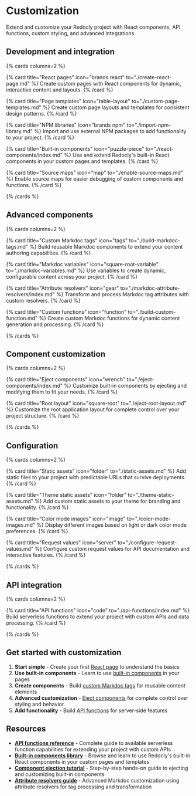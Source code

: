 # Customization

Extend and customize your Redocly project with React components, API functions, custom styling, and advanced integrations.

## Development and integration

{% cards columns=2 %}

{% card title="React pages" icon="brands react" to="./create-react-page.md" %}
Create custom pages with React components for dynamic, interactive content and layouts.
{% /card %}

{% card title="Page templates" icon="table-layout" to="./custom-page-templates.md" %}
Create custom page layouts and templates for consistent design patterns.
{% /card %}

{% card title="NPM libraries" icon="brands npm" to="./import-npm-library.md" %}
Import and use external NPM packages to add functionality to your project.
{% /card %}

{% card title="Built-in components" icon="puzzle-piece" to="./react-components/index.md" %}
Use and extend Redocly's built-in React components in your custom pages and templates.
{% /card %}

{% card title="Source maps" icon="map" to="./enable-source-maps.md" %}
Enable source maps for easier debugging of custom components and functions.
{% /card %}

{% /cards %}

## Advanced components

{% cards columns=2 %}

{% card title="Custom Markdoc tags" icon="tags" to="./build-markdoc-tags.md" %}
Build reusable Markdoc components to extend your content authoring capabilities.
{% /card %}

{% card title="Markdoc variables" icon="square-root-variable" to="./markdoc-variables.md" %}
Use variables to create dynamic, configurable content across your project.
{% /card %}

{% card title="Attribute resolvers" icon="gear" to="./markdoc-attribute-resolvers/index.md" %}
Transform and process Markdoc tag attributes with custom resolvers.
{% /card %}

{% card title="Custom functions" icon="function" to="./build-custom-function.md" %}
Create custom Markdoc functions for dynamic content generation and processing.
{% /card %}

{% /cards %}

## Component customization

{% cards columns=2 %}

{% card title="Eject components" icon="wrench" to="./eject-components/index.md" %}
Customize built-in components by ejecting and modifying them to fit your needs.
{% /card %}

{% card title="Root layout" icon="square-root" to="./eject-root-layout.md" %}
Customize the root application layout for complete control over your project structure.
{% /card %}

{% /cards %}

## Configuration

{% cards columns=2 %}

{% card title="Static assets" icon="folder" to="./static-assets.md" %}
Add static files to your project with predictable URLs that survive deployments.
{% /card %}

{% card title="Theme static assets" icon="folder" to="./theme-static-assets.md" %}
Add custom static assets to your theme for branding and functionality.
{% /card %}

{% card title="Color mode images" icon="image" to="./color-mode-images.md" %}
Display different images based on light or dark color mode preferences.
{% /card %}

{% card title="Request values" icon="server" to="./configure-request-values.md" %}
Configure custom request values for API documentation and interactive features.
{% /card %}

{% /cards %}

## API integration

{% cards columns=2 %}

{% card title="API functions" icon="code" to="./api-functions/index.md" %}
Build serverless functions to extend your project with custom APIs and data processing.
{% /card %}

{% /cards %}

## Get started with customization

1. **Start simple** - Create your first [React page](./create-react-page.md) to understand the basics
2. **Use built-in components** - Learn to use [built-in components](./react-components/index.md) in your pages
3. **Create components** - Build [custom Markdoc tags](./build-markdoc-tags.md) for reusable content elements
4. **Advanced customization** - [Eject components](./eject-components/index.md) for complete control over styling and behavior
5. **Add functionality** - Build [API functions](./api-functions/create-api-functions.md) for server-side features

## Resources

- **[API functions reference](./api-functions/api-functions-reference.md)** - Complete guide to available serverless function capabilities for extending your project with custom APIs
- **[Built-in components library](./react-components/list/index.md)** - Browse and learn to use Redocly's built-in React components in your custom pages and templates
- **[Component ejection tutorial](./eject-components/eject-components-tutorial/index.md)** - Step-by-step hands-on guide to ejecting and customizing built-in components
- **[Attribute resolvers guide](./markdoc-attribute-resolvers/index.md)** - Advanced Markdoc customization using attribute resolvers for tag processing and transformation

